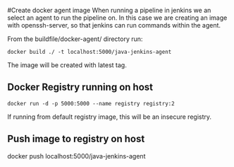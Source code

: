 #Create docker agent image
When running a pipeline in jenkins we an select an agent to run the pipeline on.
In this case we are creating an image with openssh-server, so that jenkins can run commands within the agent.

From the buildfile/docker-agent/ directory run:
```shell
docker build ./ -t localhost:5000/java-jenkins-agent 
```
The image will be created with latest tag.

## Docker Registry running on host
```shell
docker run -d -p 5000:5000 --name registry registry:2  
```
If running from default registry image, this will be an insecure registry.

## Push image to registry on host
docker push localhost:5000/java-jenkins-agent
